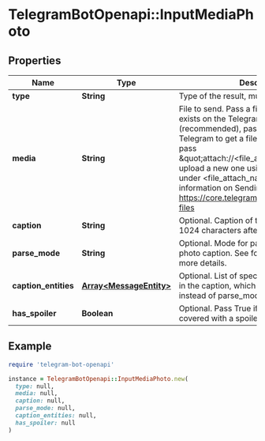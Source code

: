 # TelegramBotOpenapi::InputMediaPhoto

## Properties

| Name | Type | Description | Notes |
| ---- | ---- | ----------- | ----- |
| **type** | **String** | Type of the result, must be photo |  |
| **media** | **String** | File to send. Pass a file_id to send a file that exists on the Telegram servers (recommended), pass an HTTP URL for Telegram to get a file from the Internet, or pass \&quot;attach://&lt;file_attach_name&gt;\&quot; to upload a new one using multipart/form-data under &lt;file_attach_name&gt; name. More information on Sending Files: https://core.telegram.org/bots/api#sending-files |  |
| **caption** | **String** | Optional. Caption of the photo to be sent, 0-1024 characters after entities parsing | [optional] |
| **parse_mode** | **String** | Optional. Mode for parsing entities in the photo caption. See formatting options for more details. | [optional] |
| **caption_entities** | [**Array&lt;MessageEntity&gt;**](MessageEntity.md) | Optional. List of special entities that appear in the caption, which can be specified instead of parse_mode | [optional] |
| **has_spoiler** | **Boolean** | Optional. Pass True if the photo needs to be covered with a spoiler animation | [optional] |

## Example

```ruby
require 'telegram-bot-openapi'

instance = TelegramBotOpenapi::InputMediaPhoto.new(
  type: null,
  media: null,
  caption: null,
  parse_mode: null,
  caption_entities: null,
  has_spoiler: null
)
```

